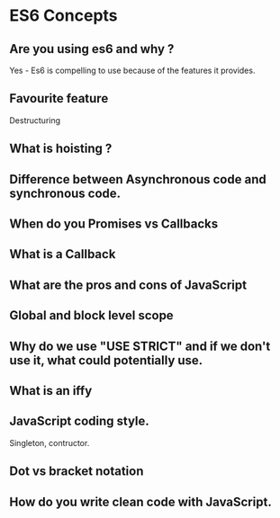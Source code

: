 # ES6 Concepts 

## Are you using es6 and why ? 

Yes - Es6 is compelling to use because of the features it provides. 

## Favourite feature 

Destructuring 

## What is hoisting ?

## Difference between Asynchronous code and synchronous code. 

## When do you Promises vs Callbacks 

## What is a Callback 

## What are the pros and cons of JavaScript

## Global and block level scope

## Why do we use "USE STRICT" and if we don't use it, what could potentially use. 

## What is an iffy 

## JavaScript coding style. 

Singleton, contructor. 

## Dot vs bracket notation

## How do you write clean code with JavaScript. 



